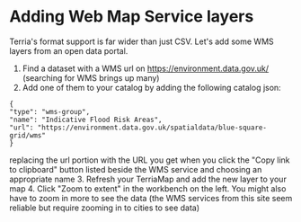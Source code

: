 # Adding Web Map Service layers
Terria's format support is far wider than just CSV. Let's add some WMS layers from an open data portal.

1. Find a dataset with a WMS url on https://environment.data.gov.uk/ (searching for WMS brings up many)
2. Add one of them to your catalog by adding the following catalog json:
```
{
"type": "wms-group",
"name": "Indicative Flood Risk Areas",
"url": "https://environment.data.gov.uk/spatialdata/blue-square-grid/wms"
}
```
replacing the url portion with the URL you get when you click the "Copy link to clipboard" button listed beside the WMS service and choosing an appropriate name
3. Refresh your TerriaMap and add the new layer to your map
4. Click "Zoom to extent" in the workbench on the left. You might also have to zoom in more to see the data (the WMS services from this site seem reliable but require zooming in to cities to see data)

